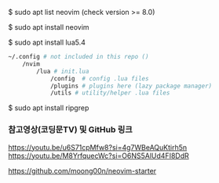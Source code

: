 $ sudo apt list neovim (check version >= 8.0)

$ sudo apt install neovim

$ sudo apt install lua5.4

```bash
~/.config # not included in this repo ()
    /nvim
        /lua # init.lua
            /config  # config .lua files
            /plugins # plugins here (lazy package manager)
            /utils # utility/helper .lua files
```

$ sudo apt install ripgrep




### 참고영상(코딩문TV) 및 GitHub 링크

https://youtu.be/u6S71cpMfw8?si=4g7WBeAQuKtirh5n
https://youtu.be/M8YrfquecWc?si=O6NS5AlUd4FI8DdR

https://github.com/moong00n/neovim-starter

